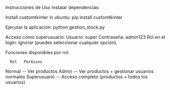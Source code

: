 Instrucciones de Uso
Instalar dependencias:

Install customtkinter in ubuntu:
  pip install customtkinter

Ejecutar la aplicación:
  python gestion_stock.py


Acceso como superusuario:
  Usuario: super
  Contraseña: admin123
  Rol en el login: Ignorar (puedes seleccionar cualquier opción).

Funciones disponibles por rol:

      Rol	Permisos
Normal        --    Ver productos
Admin         --    Ver productos + gestionar usuarios normales
Superusuario  --  	Acceso completo (productos + todos los usuarios)
